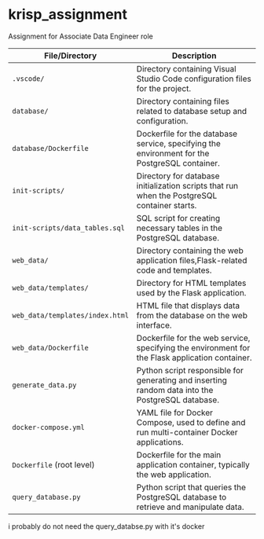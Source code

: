 # krisp_assignment
Assignment for Associate Data Engineer role

| **File/Directory**               | **Description**                                                                                   |
|----------------------------------|---------------------------------------------------------------------------------------------------|
| `.vscode/`                       | Directory containing Visual Studio Code configuration files for the project.                      |
| `database/`                      | Directory containing files related to database setup and configuration.                           |
| `database/Dockerfile`            | Dockerfile for the database service, specifying the environment for the PostgreSQL container.     |
| `init-scripts/`                  | Directory for database initialization scripts that run when the PostgreSQL container starts.      |
| `init-scripts/data_tables.sql`   | SQL script for creating necessary tables in the PostgreSQL database.                              |
| `web_data/`                      | Directory containing the web application files,Flask-related code and templates.                  |
| `web_data/templates/`            | Directory for HTML templates used by the Flask application.                                       |
| `web_data/templates/index.html`  | HTML file that displays data from the database on the web interface.                              |
| `web_data/Dockerfile`            | Dockerfile for the web service, specifying the environment for the Flask application container.   |
| `generate_data.py`               | Python script responsible for generating and inserting random data into the PostgreSQL database.  |
| `docker-compose.yml`             | YAML file for Docker Compose, used to define and run multi-container Docker applications.         |
| `Dockerfile` (root level)        | Dockerfile for the main application container, typically the web application.                     |
| `query_database.py`              | Python script that queries the PostgreSQL database to retrieve and manipulate data.               |

i probably do not need the query_databse.py with it's docker



